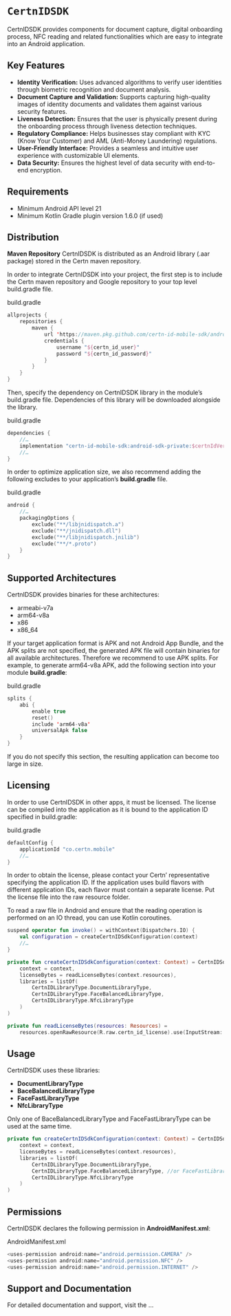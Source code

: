 # ``CertnIDSDK``

CertnIDSDK provides components for document capture, digital onboarding process, NFC reading and related functionalities which are easy to integrate into an Android application.

## Key Features
- **Identity Verification:** Uses advanced algorithms to verify user identities through biometric recognition and document analysis.
- **Document Capture and Validation:** Supports capturing high-quality images of identity documents and validates them against various security features.
- **Liveness Detection:** Ensures that the user is physically present during the onboarding process through liveness detection techniques.
- **Regulatory Compliance:** Helps businesses stay compliant with KYC (Know Your Customer) and AML (Anti-Money Laundering) regulations.
- **User-Friendly Interface:** Provides a seamless and intuitive user experience with customizable UI elements.
- **Data Security:** Ensures the highest level of data security with end-to-end encryption.

## Requirements
- Minimum Android API level 21
- Minimum Kotlin Gradle plugin version 1.6.0 (if used)

## Distribution

**Maven Repository**
CertnIDSDK is distributed as an Android library (.aar package) stored in the Certn maven repository.

In order to integrate CertnIDSDK into your project, the first step is to include the Certn maven repository and Google repository to your top level build.gradle file.

build.gradle
```kotlin
allprojects {
    repositories {
        maven {
            url 'https://maven.pkg.github.com/certn-id-mobile-sdk/android-sdk-private'
            credentials {
                username "${certn_id_user}"
                password "${certn_id_password}"
            }
        }
    }
}
```
Then, specify the dependency on CertnIDSDK library in the module’s build.gradle file. Dependencies of this library will be downloaded alongside the library.

build.gradle
```kotlin
dependencies {
    //…
    implementation "certn-id-mobile-sdk:android-sdk-private:$certnIdVersion"
    //…
}
```
In order to optimize application size, we also recommend adding the following excludes to your application’s **build.gradle** file.

build.gradle
```kotlin
android {
    //…
    packagingOptions {
        exclude("**/libjnidispatch.a")
        exclude("**/jnidispatch.dll")
        exclude("**/libjnidispatch.jnilib")
        exclude("**/*.proto")
    }
}
```

## Supported Architectures

CertnIDSDK provides binaries for these architectures:

- armeabi-v7a
- arm64-v8a
- x86
- x86_64

If your target application format is APK and not Android App Bundle, and the APK splits are not specified, the generated APK file will contain binaries for all available architectures. Therefore we recommend to use APK splits. For example, to generate arm64-v8a APK, add the following section into your module **build.gradle**:

build.gradle
```kotlin
splits {
    abi {
        enable true
        reset()
        include 'arm64-v8a'
        universalApk false
    }
}
```
If you do not specify this section, the resulting application can become too large in size.

## Licensing
In order to use CertnIDSDK in other apps, it must be licensed. The license can be compiled into the application as it is bound to the application ID specified in build.gradle:

build.gradle
```kotlin
defaultConfig {
    applicationId "co.certn.mobile"
    //…
}
```
In order to obtain the license, please contact your Certn’ representative specifying the application ID. If the application uses build flavors with different application IDs, each flavor must contain a separate license. Put the license file into the raw resource folder.

To read a raw file in Android and ensure that the reading operation is performed on an IO thread, you can use Kotlin coroutines.
```kotlin
suspend operator fun invoke() = withContext(Dispatchers.IO) {
    val configuration = createCertnIDSdkConfiguration(context)
    //…
}

private fun createCertnIDSdkConfiguration(context: Context) = CertnIDSdkConfiguration(
    context = context,
    licenseBytes = readLicenseBytes(context.resources),
    libraries = listOf(
        CertnIDLibraryType.DocumentLibraryType,
        CertnIDLibraryType.FaceBalancedLibraryType,
        CertnIDLibraryType.NfcLibraryType
    )
)

private fun readLicenseBytes(resources: Resources) =
    resources.openRawResource(R.raw.certn_id_license).use(InputStream::readBytes)
```

## Usage
CertnIDSDK uses these libraries:
- **DocumentLibraryType**
- **BaceBalancedLibraryType**
- **FaceFastLibraryType**
- **NfcLibraryType**

Only one of BaceBalancedLibraryType and FaceFastLibraryType can be used at the same time.

```kotlin
private fun createCertnIDSdkConfiguration(context: Context) = CertnIDSdkConfiguration(
    context = context,
    licenseBytes = readLicenseBytes(context.resources),
    libraries = listOf(
        CertnIDLibraryType.DocumentLibraryType,
        CertnIDLibraryType.FaceBalancedLibraryType, //or FaceFastLibraryType
        CertnIDLibraryType.NfcLibraryType
    )
)
```

## Permissions
CertnIDSDK declares the following permission in **AndroidManifest.xml**:

AndroidManifest.xml
```kotlin
<uses-permission android:name="android.permission.CAMERA" />
<uses-permission android:name="android.permission.NFC" />
<uses-permission android:name="android.permission.INTERNET" />
```

## Support and Documentation
For detailed documentation and support, visit the ...
